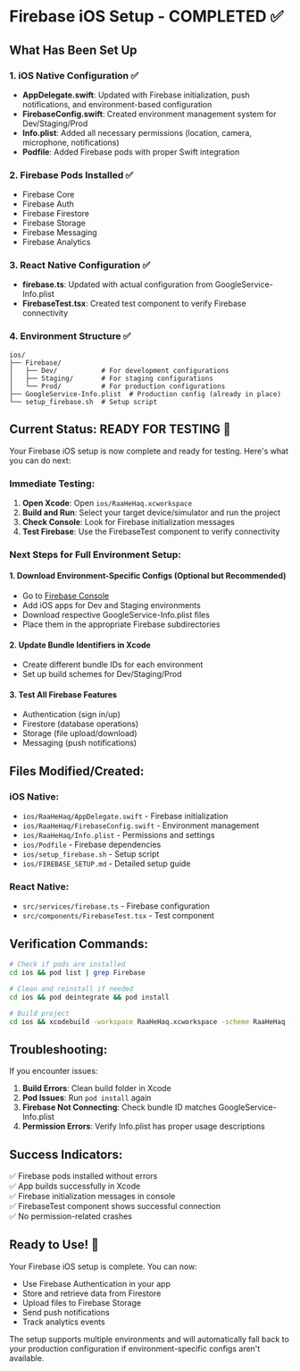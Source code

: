 # Firebase iOS Setup - COMPLETED ✅

## What Has Been Set Up

### 1. iOS Native Configuration ✅
- **AppDelegate.swift**: Updated with Firebase initialization, push notifications, and environment-based configuration
- **FirebaseConfig.swift**: Created environment management system for Dev/Staging/Prod
- **Info.plist**: Added all necessary permissions (location, camera, microphone, notifications)
- **Podfile**: Added Firebase pods with proper Swift integration

### 2. Firebase Pods Installed ✅
- Firebase Core
- Firebase Auth
- Firebase Firestore
- Firebase Storage
- Firebase Messaging
- Firebase Analytics

### 3. React Native Configuration ✅
- **firebase.ts**: Updated with actual configuration from GoogleService-Info.plist
- **FirebaseTest.tsx**: Created test component to verify Firebase connectivity

### 4. Environment Structure ✅
```
ios/
├── Firebase/
│   ├── Dev/           # For development configurations
│   ├── Staging/       # For staging configurations
│   └── Prod/          # For production configurations
├── GoogleService-Info.plist  # Production config (already in place)
└── setup_firebase.sh  # Setup script
```

## Current Status: READY FOR TESTING 🚀

Your Firebase iOS setup is now complete and ready for testing. Here's what you can do next:

### Immediate Testing:
1. **Open Xcode**: Open `ios/RaaHeHaq.xcworkspace`
2. **Build and Run**: Select your target device/simulator and run the project
3. **Check Console**: Look for Firebase initialization messages
4. **Test Firebase**: Use the FirebaseTest component to verify connectivity

### Next Steps for Full Environment Setup:

#### 1. Download Environment-Specific Configs (Optional but Recommended)
- Go to [Firebase Console](https://console.firebase.google.com/)
- Add iOS apps for Dev and Staging environments
- Download respective GoogleService-Info.plist files
- Place them in the appropriate Firebase subdirectories

#### 2. Update Bundle Identifiers in Xcode
- Create different bundle IDs for each environment
- Set up build schemes for Dev/Staging/Prod

#### 3. Test All Firebase Features
- Authentication (sign in/up)
- Firestore (database operations)
- Storage (file upload/download)
- Messaging (push notifications)

## Files Modified/Created:

### iOS Native:
- `ios/RaaHeHaq/AppDelegate.swift` - Firebase initialization
- `ios/RaaHeHaq/FirebaseConfig.swift` - Environment management
- `ios/RaaHeHaq/Info.plist` - Permissions and settings
- `ios/Podfile` - Firebase dependencies
- `ios/setup_firebase.sh` - Setup script
- `ios/FIREBASE_SETUP.md` - Detailed setup guide

### React Native:
- `src/services/firebase.ts` - Firebase configuration
- `src/components/FirebaseTest.tsx` - Test component

## Verification Commands:

```bash
# Check if pods are installed
cd ios && pod list | grep Firebase

# Clean and reinstall if needed
cd ios && pod deintegrate && pod install

# Build project
cd ios && xcodebuild -workspace RaaHeHaq.xcworkspace -scheme RaaHeHaq -configuration Debug
```

## Troubleshooting:

If you encounter issues:
1. **Build Errors**: Clean build folder in Xcode
2. **Pod Issues**: Run `pod install` again
3. **Firebase Not Connecting**: Check bundle ID matches GoogleService-Info.plist
4. **Permission Errors**: Verify Info.plist has proper usage descriptions

## Success Indicators:

✅ Firebase pods installed without errors  
✅ App builds successfully in Xcode  
✅ Firebase initialization messages in console  
✅ FirebaseTest component shows successful connection  
✅ No permission-related crashes  

## Ready to Use! 🎉

Your Firebase iOS setup is complete. You can now:
- Use Firebase Authentication in your app
- Store and retrieve data from Firestore
- Upload files to Firebase Storage
- Send push notifications
- Track analytics events

The setup supports multiple environments and will automatically fall back to your production configuration if environment-specific configs aren't available.
